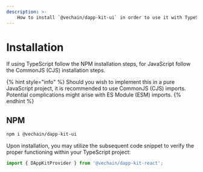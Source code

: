 ```yaml
---
description: >-
    How to install `@vechain/dapp-kit-ui` in order to use it with TypeScript or Javascript.
---
```


# Installation

If using TypeScript follow the NPM installation steps, for JavaScript follow the CommonJS (CJS) installation steps.

{% hint style="info" %}
Should you wish to implement this in a pure JavaScript project, it is recommended to use CommonJS (CJS) imports. Potential complications might arise with ES Module (ESM) imports.
{% endhint %}

## NPM

```bash
npm i @vechain/dapp-kit-ui
```

Upon installation, you may utilize the subsequent code snippet to verify the proper functioning within your TypeScript project:

```typescript
import { DAppKitProvider } from '@vechain/dapp-kit-react';
```
